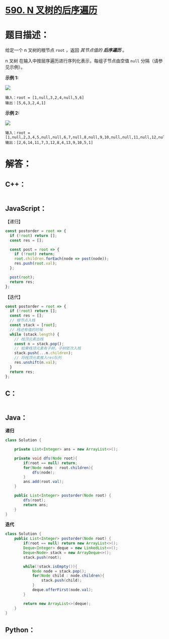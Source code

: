 # [590. N 叉树的后序遍历](https://leetcode-cn.com/problems/n-ary-tree-postorder-traversal/)

# 题目描述：

给定一个 n 叉树的根节点 `root` ，返回 *其节点值的 **后序遍历*** 。

n 叉树 在输入中按层序遍历进行序列化表示，每组子节点由空值 `null` 分隔（请参见示例）。



**示例 1:**

![](https://assets.leetcode.com/uploads/2018/10/12/narytreeexample.png)

```
输入：root = [1,null,3,2,4,null,5,6]
输出：[5,6,3,2,4,1]
```

**示例 2:**

![](https://assets.leetcode.com/uploads/2019/11/08/sample_4_964.png)

```
输入：root = [1,null,2,3,4,5,null,null,6,7,null,8,null,9,10,null,null,11,null,12,null,13,null,null,14]
输出：[2,6,14,11,7,3,12,8,4,13,9,10,5,1]
```




# 解答：

## C++：

```cpp

```

## JavaScript：

【递归】

```JavaScript
const postorder = root => {
  if (!root) return [];
  const res = [];

  const post = root => {
    if (!root) return;
    root.children.forEach(node => post(node));
    res.push(root.val);
  };

  post(root);
  return res;
};
```

【迭代】

```JavaScript
const postorder = root => {
  if (!root) return [];
  const res = [];
  // 根节点入栈
  const stack = [root];
  // 栈还有值的时候
  while (stack.length) {
    // 栈顶元素出栈
    const n = stack.pop();
    // 如果栈顶元素有子树，子树依次入栈
    stack.push(...n.children);
    // 将栈顶元素推入res队列
    res.unshift(n.val);
  }
  return res;
};
```

## C：

```c

```

## Java：

**递归**

```java
class Solution {

    private List<Integer> ans = new ArrayList<>();

    private void dfs(Node root){
        if(root == null) return;
        for(Node node : root.children){
            dfs(node);
        }
        ans.add(root.val);
    }

    public List<Integer> postorder(Node root) {
        dfs(root);
        return ans;
    }
}
```

**迭代**

```java
class Solution {
    public List<Integer> postorder(Node root) {
        if(root == null) return new ArrayList<>();
        Deque<Integer> deque = new LinkedList<>();
        Deque<Node> stack = new ArrayDeque<>();
        stack.push(root);

        while(!stack.isEmpty()){
            Node node = stack.pop();
            for(Node child : node.children){
                stack.push(child);
            }
            deque.offerFirst(node.val);
        }

        return new ArrayList<>(deque);
    }
}
```



## Python：

```python

```


